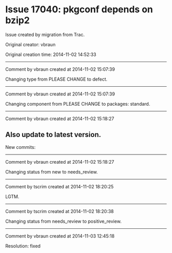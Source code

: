 # Issue 17040: pkgconf depends on bzip2

Issue created by migration from Trac.

Original creator: vbraun

Original creation time: 2014-11-02 14:52:33




---

Comment by vbraun created at 2014-11-02 15:07:39

Changing type from PLEASE CHANGE to defect.


---

Comment by vbraun created at 2014-11-02 15:07:39

Changing component from PLEASE CHANGE to packages: standard.


---

Comment by vbraun created at 2014-11-02 15:18:27

Also update to latest version.
----
New commits:


---

Comment by vbraun created at 2014-11-02 15:18:27

Changing status from new to needs_review.


---

Comment by tscrim created at 2014-11-02 18:20:25

LGTM.


---

Comment by tscrim created at 2014-11-02 18:20:38

Changing status from needs_review to positive_review.


---

Comment by vbraun created at 2014-11-03 12:45:18

Resolution: fixed

